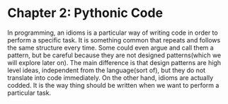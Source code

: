 # Chapter 2: Pythonic Code

In programming, an idioms is a particular way of writing code in order to perform a specific task. It is something common that repeats and follows the same structure every time. Some could even argue and call them a pattern, but be careful because they are not designed patterns(which we will explore later on). The main difference is that design patterns are high level ideas, independent from the language(sort of), but they do not translate into code immediately. On the other hand, idioms are actually codded. It is the way thing should be written when we want to perform a particular task.
